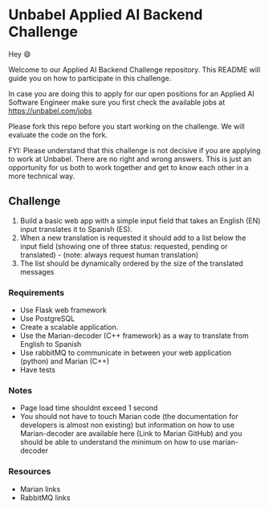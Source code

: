 # Unbabel Applied AI Backend Challenge

Hey 😄

Welcome to our Applied AI Backend Challenge repository. This README will guide you on how to participate in this challenge.

In case you are doing this to apply for our open positions for an Applied AI Software Engineer make sure you first check the available jobs at https://unbabel.com/jobs

Please fork this repo before you start working on the challenge. We will evaluate the code on the fork.

FYI: Please understand that this challenge is not decisive if you are applying to work at Unbabel. There are no right and wrong answers. This is just an opportunity for us both to work together and get to know each other in a more technical way.

## Challenge

1. Build a basic web app with a simple input field that takes an English (EN) input translates it to Spanish (ES).
2. When a new translation is requested it should add to a list below the input field (showing one of three status: requested, pending or translated) - (note: always request human translation)
3. The list should be dynamically ordered by the size of the translated messages

### Requirements

* Use Flask web framework
* Use PostgreSQL
* Create a scalable application.
* Use the Marian-decoder (C++ framework) as a way to translate from English to Spanish
* Use rabbitMQ to communicate in between your web application (python) and Marian (C++)
* Have tests

### Notes

* Page load time shouldnt exceed 1 second
* You should not have to touch Marian code (the documentation for developers is almost non existing) but information on how to use Marian-decoder are available here (Link to Marian GitHub) and you should be able to understand the minimum on how to use marian-decoder


### Resources

* Marian links
* RabbitMQ links
